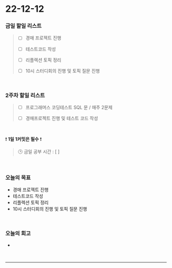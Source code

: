 # 22-12-12

### 금일 할일 리스트
> - [ ]  경매 프로젝트 진행
>
> - [ ]  테스트코드 작성
>
> - [ ]  리플렉션 토픽 정리
>
> - [ ]  10시 스터디회의 진행 및 토픽 질문 진행

<br/>

### 2주차 할일 리스트  

> - [ ]  프로그래머스 코딩테스트 SQL 문 / 매주 2문제  
>
> - [ ]  경매프로젝트 진행 및 테스트 코드 작성

<br/>

❗ **1일 1커밋은 필수** ❗
> 🕒 금일 공부 시간 : [  ]
  
<br/>

### 오늘의 목표
- 경매 프로젝트 진행
- 테스트코드 작성
- 리플렉션 토픽 정리
- 10시 스터디회의 진행 및 토픽 질문 진행

<br>

### 오늘의 회고
- 

<br/>

------------  